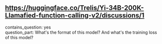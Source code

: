 ## https://huggingface.co/Trelis/Yi-34B-200K-Llamafied-function-calling-v2/discussions/1

contains_question: yes  
question_part: What's the format of this model? And what's the training loss of this model?